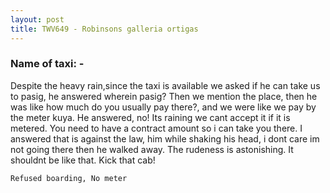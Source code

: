 ```yaml
---
layout: post
title: TWV649 - Robinsons galleria ortigas
---
```


### Name of taxi: -

Despite the heavy rain,since the taxi is available we asked if he can take us to pasig, he answered wherein pasig? Then we mention the place, then he was like how much do you usually pay there?, and we were like we pay by the meter kuya. He answered, no! Its raining we cant accept it if it is metered. You need to have a contract amount so i can take you there. I answered that is against the law, him while shaking his head, i dont care im not going there then he walked away. The rudeness is astonishing. It shouldnt be like that. Kick that cab!

```Refused boarding, No meter```
